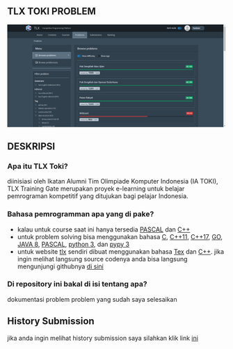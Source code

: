 ## TLX TOKI PROBLEM

<img src="images/overview.png">

## DESKRIPSI

### Apa itu TLX Toki?
diinisiasi oleh Ikatan Alumni Tim Olimpiade Komputer Indonesia (IA TOKI), TLX Training Gate merupakan proyek e-learning untuk belajar pemrograman kompetitif yang ditujukan bagi pelajar Indonesia.

### Bahasa pemrogramman apa yang di pake?
* kalau untuk course saat ini hanya tersedia [PASCAL](https://id.wikipedia.org/wiki/Pascal_(bahasa_pemrograman)) dan [C++](https://id.wikipedia.org/wiki/C%2B%2B)
* untuk problem solving bisa menggunakan bahasa [C](https://id.wikipedia.org/wiki/C_(bahasa_pemrograman)), [C++11](https://en.wikipedia.org/wiki/C%2B%2B11), [C++17](https://en.wikipedia.org/wiki/C%2B%2B17), [GO](https://www.enigmacamp.com/golang-bahasa-pemrograman-backend-yang-sedang-populer-saat-ini/#:~:text=Golang%20adalah%20bahasa%20pemrograman%20open%20source%20yang%20dikembangkan%20oleh%20tim%20Google.&text=Bahasa%20pemrograman%20ini%20tentunya%20dapat,website%2C%20mobile%2C%20dan%20lainnya.), [JAVA 8](https://id.wikipedia.org/wiki/Java), [PASCAL](https://id.wikipedia.org/wiki/Pascal_(bahasa_pemrograman)), [python 3](https://id.wikipedia.org/wiki/Python_(bahasa_pemrograman)), dan [pypy 3](https://id.wikipedia.org/wiki/PyPy#:~:text=PyPy%20adalah%20interpreter%20bahasa%20pemrograman,menjaga%20kompatibilitas%20dengan%20interpreter%20CPython.)
* untuk website [tlx](https://tlx.toki.id/) sendiri dibuat menggunakan bahasa [Tex](https://id.wikipedia.org/wiki/LaTeX#:~:text=LaTeX%20adalah%20bahasa%20markup%20atau,dokumen%2C%20atau%20membuat%20formula%20matematika.&text=Memiliki%20format%20dokumen%20yang%20terstruktur,terlihat%20sangat%20profesional%20dan%20sempurna.) dan [C++](https://id.wikipedia.org/wiki/C%2B%2B). jika ingin melihat langsung source codenya anda bisa langsung mengunjungi githubnya [di sini](https://github.com/ia-toki/training-gate-id)

### Di repository ini bakal di isi tentang apa?
dokumentasi problem problem yang sudah saya selesaikan

## History Submission
jika anda ingin melihat history submission saya silahkan klik link [ini](https://tlx.toki.id/profiles/hasban/submission-history)  

## 